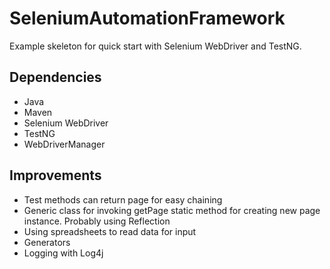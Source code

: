 # SeleniumAutomationFramework

Example skeleton for quick start with Selenium WebDriver and TestNG.

## Dependencies
- Java
- Maven
- Selenium WebDriver
- TestNG
- WebDriverManager

## Improvements
- Test methods can return page for easy chaining
- Generic class for invoking getPage static method for creating new page instance. Probably using Reflection
- Using spreadsheets to read data for input
- Generators
- Logging with Log4j


